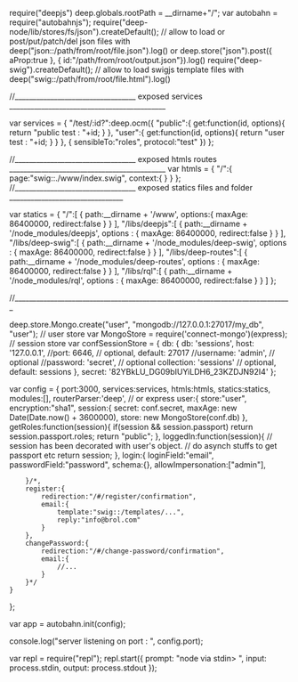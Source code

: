 require("deepjs")
deep.globals.rootPath = __dirname+"/";
var autobahn = require("autobahnjs");
require("deep-node/lib/stores/fs/json").createDefault(); // allow to load or post/put/patch/del json files with deep("json::/path/from/root/file.json").log() or deep.store("json").post({ aProp:true }, { id:"/path/from/root/output.json"}).log()
require("deep-swig").createDefault(); // allow to load swigjs template files with deep("swig::/path/from/root/file.html").log()


//__________________________________ exposed services ____________________________________________

var services = {
	"/test/:id?":deep.ocm({
		"public":{
			get:function(id, options){
				return "public test : "+id;
			}
		},
		"user":{
			get:function(id, options){
				return "user test : "+id;
			}
		}
	}, { sensibleTo:"roles", protocol:"test" })
};


//__________________________________ exposed htmls routes ____________________________________________
var htmls = {
	"/":{
		page:"swig::./www/index.swig",
		context:{
		}
	}
};
//__________________________________ exposed statics files and folder ________________________________

var statics = {
	"/":[ { path:__dirname + '/www', options:{ maxAge: 86400000, redirect:false } } ],
	"/libs/deepjs":[ { path:__dirname + '/node_modules/deepjs', options : { maxAge: 86400000, redirect:false } } ],
	"/libs/deep-swig":[ { path:__dirname + '/node_modules/deep-swig', options : { maxAge: 86400000, redirect:false } } ],
	"/libs/deep-routes":[ { path:__dirname + '/node_modules/deep-routes', options : { maxAge: 86400000, redirect:false } } ],
	"/libs/rql":[ { path:__dirname + '/node_modules/rql', options : { maxAge: 86400000, redirect:false } } ]
};

//______________________________________________________________________________

deep.store.Mongo.create("user", "mongodb://127.0.0.1:27017/my_db", "user"); // user store
var MongoStore = require('connect-mongo')(express);							// session store
var confSessionStore = {
	db: {
		db: 'sessions',
		host: '127.0.0.1',
		//port: 6646,  // optional, default: 27017
		//username: 'admin', // optional
		//password: 'secret', // optional
		collection: 'sessions' // optional, default: sessions
	},
	secret: '82YBkLU_DG09bIUYiLDH6_23KZDJN92I4'
};


var config = {
	port:3000,
	services:services,
	htmls:htmls,
	statics:statics,
	modules:[],
	routerParser:'deep', // or express
	user:{
		store:"user",
		encryption:"sha1",
		session:{
			secret: conf.secret,
			maxAge: new Date(Date.now() + 3600000),
			store: new MongoStore(conf.db)
		},
		getRoles:function(session){
			if(session && session.passport)
				return session.passport.roles;
			return "public";
		},
		loggedIn:function(session){
				// session has been decorated with user's object.
				// do asynch stuffs to get passport etc
			return session;
		},
		login:{
			loginField:"email",
			passwordField:"password",
			schema:{},
			allowImpersonation:["admin"],
			
		}/*,
		register:{
			redirection:"/#/register/confirmation",
			email:{
				template:"swig::/templates/...",
				reply:"info@brol.com"
			}
		},
		changePassword:{
			redirection:"/#/change-password/confirmation",
			email:{
				//...
			}
		}*/
	}
};


var app = autobahn.init(config);

console.log("server listening on port : ", config.port);

var  repl = require("repl");
repl.start({
	prompt: "node via stdin> ",
	input: process.stdin,
	output: process.stdout
});








